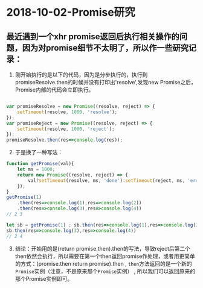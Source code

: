 # 2018-10-02-Promise研究

## 最近遇到一个xhr promise返回后执行相关操作的问题，因为对promise细节不太明了，所以作一些研究记录： 

1. 刚开始执行的是以下的代码，因为是分步执行的，执行到promiseResolve.then的时候并没有打印出'resolve',发现new Promise之后，Promise内部的代码会立即执行。


```javascript

var promiseResolve = new Promise((resolve, reject) => {
	setTimeout(resolve, 1000, 'resolve');
});
var promiseReject = new Promise((resolve, reject) => {
	setTimeout(resolve, 1000, 'reject');
});
promiseResolve.then(res=>console.log(res));
```

2. 于是换了一种写法：


```javascript
function getPromise(val){
	let ms = 1000;
	return new Promise((resolve, reject) => {
        val?setTimeout(resolve, ms, 'done'):setTimeout(reject, ms, 'error')
    });
}
getPromise(1)
    .then(res=>console.log(1),res=>console.log(2))
    .then(res=>console.log(3),res=>console.log(4))
// 2 3 

let sb = getPromise(1) ; sb.then(res=>console.log(1),res=>console.log(2));
sb.then(res=>console.log(3),res=>console.log(4))
// 2 4

```

3. 结论：开始用的是(return promise.then).then的写法，导致reject后第二个then依然会执行，所以需要在第一个then返回promise作处理，或者用更简单的方式：(promise.then return promise).then , `then`方法返回的是一个新的`Promise`实例（注意，不是原来那个`Promise`实例） , 所以我们可以返回原来的那个Promise实例即可。

   